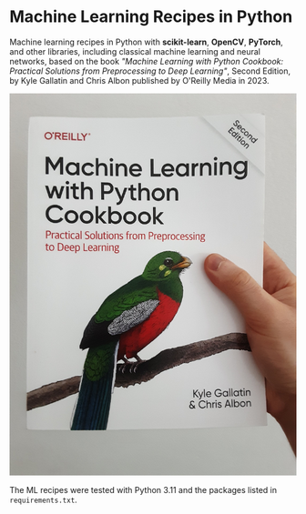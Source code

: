 # Machine Learning Recipes in Python

Machine learning recipes in Python with **scikit-learn**, **OpenCV**, **PyTorch**, and other libraries, including classical machine learning and neural networks, based on the book *"Machine Learning with Python Cookbook: Practical Solutions from Preprocessing to Deep Learning"*, Second Edition, by Kyle Gallatin and Chris Albon published by O'Reilly Media in 2023. 

<p align="center">
  <img src="https://github.com/ax-va/Python-Machine-Learning-Recipes-Gallatin-Albon-2023/blob/main/cookbook.jpg" width="900" />
</p>

The ML recipes were tested with Python 3.11 and the packages listed in `requirements.txt`.
